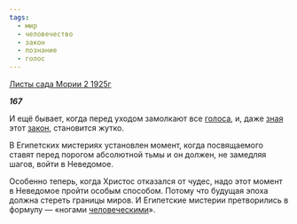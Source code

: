 ```yaml
---
tags:
  - мир
  - человечество
  - закон
  - познание
  - голос
---
```

[Листы сада Мории 2 1925г](https://127.0.0.1:4002/agni/1925)

___167___

И ещё бывает, когда перед уходом замолкают все [голоса](../../../tags/#голос), и, даже [зная](../../../tags/#познание) этот [закон](../../../tags/#закон), становится жутко.   

В Египетских мистериях установлен момент, когда посвящаемого ставят перед порогом абсолютной тьмы и он должен, не замедляя шагов, войти в Неведомое.   

Особенно теперь, когда Христос отказался от чудес, надо этот момент в Неведомое пройти особым способом. Потому что будущая эпоха должна стереть границы миров. И Египетские мистерии претворились в формулу — «ногами [человеческими](../../../tags/#человечество)».   

